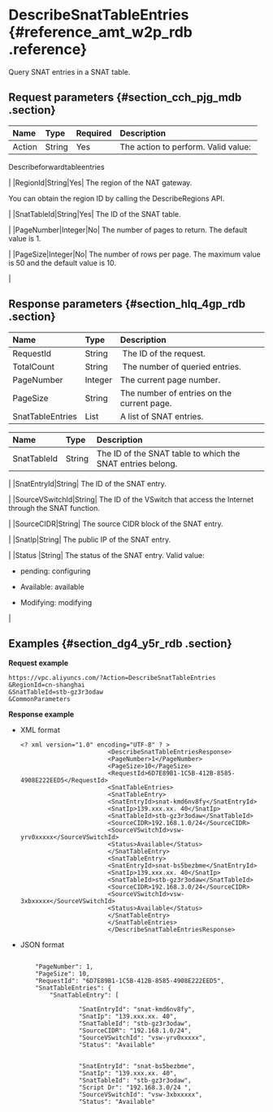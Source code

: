# DescribeSnatTableEntries {#reference_amt_w2p_rdb .reference}

Query SNAT entries in a SNAT table.

## Request parameters {#section_cch_pjg_mdb .section}

|Name|Type|Required|Description|
|:---|:---|:-------|:----------|
|Action|String|Yes| The action to perform. Valid value: 

 Describeforwardtableentries

 |
|RegionId|String|Yes| The region of the NAT gateway.

 You can obtain the region ID by calling the DescribeRegions API.

 |
|SnatTableId|String|Yes| The ID of the SNAT table.

 |
|PageNumber|Integer|No| The number of pages to return. The default value is 1.

 |
|PageSize|Integer|No| The number of rows per page. The maximum value is 50 and the default value is 10.

 |

## Response parameters {#section_hlq_4gp_rdb .section}

|Name|Type|Description|
|:---|:---|:----------|
|RequestId|String| The ID of the request.|
|TotalCount|String| The number of queried entries.|
|PageNumber|Integer|The current page number.|
|PageSize|String|The number of entries on the current page.|
|SnatTableEntries|List|A list of SNAT entries.|

|Name|Type|Description|
|:---|:---|:----------|
|SnatTableId|String| The ID of the SNAT table to which the SNAT entries belong.

 |
|SnatEntryId|String| The ID of the SNAT entry.

 |
|SourceVSwitchId|String| The ID of the VSwitch that access the Internet through the SNAT function.

 |
|SourceCIDR|String| The source CIDR block of the SNAT entry.

 |
|SnatIp|String| The public IP of the SNAT entry.

 |
|Status |String| The status of the SNAT entry. Valid value:

 -   pending: configuring

-   Available: available

-   Modifying: modifying


 |

## Examples {#section_dg4_y5r_rdb .section}

**Request example**

``` {#createVPCpub}
https://vpc.aliyuncs.com/?Action=DescribeSnatTableEntries
&RegionId=cn-shanghai
&SnatTableId=stb-gz3r3odaw
&CommonParameters
```

**Response example**

-   XML format

    ```
    <? xml version="1.0" encoding="UTF-8" ? >
                            <DescribeSnatTableEntriesResponse>	
                            <PageNumber>1</PageNumber>
                            <PageSize>10</PageSize>
                            <RequestId>6D7E89B1-1C5B-412B-8585-4908E222EED5</RequestId>
                            <SnatTableEntries>
                            <SnatTableEntry>
                            <SnatEntryId>snat-kmd6nv8fy</SnatEntryId>
                            <SnatIp>139.xxx.xx. 40</SnatIp>
                            <SnatTableId>stb-gz3r3odaw</SnatTableId>
                            <SourceCIDR>192.168.1.0/24</SourceCIDR>
                            <SourceVSwitchId>vsw-yrv0xxxxx</SourceVSwitchId>
                            <Status>Available</Status>
                            </SnatTableEntry>
                            <SnatTableEntry>
                            <SnatEntryId>snat-bs5bezbme</SnatEntryId>
                            <SnatIp>139.xxx.xx. 40</SnatIp>
                            <SnatTableId>stb-gz3r3odaw</SnatTableId>
                            <SourceCIDR>192.168.3.0/24</SourceCIDR>
                            <SourceVSwitchId>vsw-3xbxxxxx</SourceVSwitchId>
                            <Status>Available</Status>
                            </SnatTableEntry>
                            </SnatTableEntries>
                            </DescribeSnatTableEntriesResponse>
    ```

-   JSON format

    ```
    
        "PageNumber": 1, 
        "PageSize": 10, 
        "RequestId": "6D7E89B1-1C5B-412B-8585-4908E222EED5", 
        "SnatTableEntries": {
            "SnatTableEntry": [
                
                    "SnatEntryId": "snat-kmd6nv8fy", 
                    "SnatIp": "139.xxx.xx. 40", 
                    "SnatTableId": "stb-gz3r3odaw", 
                    "SourceCIDR": "192.168.1.0/24", 
                    "SourceVSwitchId": "vsw-yrv0xxxxx", 
                    "Status": "Available"
                 
                
                    "SnatEntryId": "snat-bs5bezbme", 
                    "SnatIp": "139.xxx.xx. 40", 
                    "SnatTableId": "stb-gz3r3odaw", 
                    "Script Dr": "192.168.3.0/24 ", 
                    "SourceVSwitchId": "vsw-3xbxxxxx", 
                    "Status": "Available"
                
            
        
    
    ```



